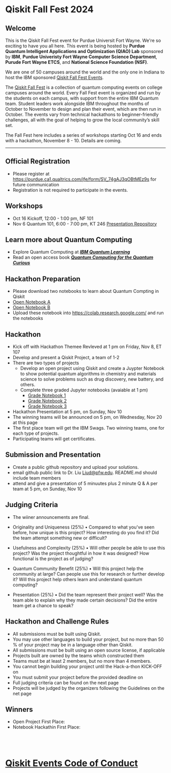 # Qiskit Fall Fest 2024

## Welcome
This is the Qiskit Fall Fest event for Purdue Universit Fort Wayne. We're so exciting to have you all here. This event is being hosted by **Purdue Quantum Intelligent Applications and Optimization (QIAO) Lab** sponsored by **IBM**, **Purdue Univeristy Fort Wayne Computer Science Department**, **Purude Fort Wayne ETCS**, and **National Science Foundation (NSF)**. 

We are one of 50 campuses around the world and the only one in Indiana to host the IBM sponsored [Qiskit Fall Fest Events](https://qiskit.org/events/fall-fest/).

The [Qiskit Fall Fest](https://medium.com/qiskit/introducing-the-qiskit-fall-fest-feb8456b557) is a collection of quantum computing events on college campuses around the world. Every Fall Fest event is organized and run by the students on each campus, with support from the entire IBM Quantum team. Student leaders work alongside IBM throughout the months of October to November to design and plan their event, which are then run in October. The events vary from technical hackathons to beginner-friendly challenges, all with the goal of helping to grow the local community’s skill set.

The Fall Fest here includes a series of workshops starting Oct 16 and ends with a hackathon, November 8 - 10. Details are coming.

--------------------------------
## Official Registration
- Please register at https://purdue.ca1.qualtrics.com/jfe/form/SV_74gAJ3qOBtMEz9s for future communication
- Registration is not required to participate in the events.

## Workshops
- Oct 16 Kickoff, 12:00 - 1:00 pm, NF 101
- Nov 6  Quantum 101, 6:00  - 7:00 pm, KT 246 [Presentation Repository](https://github.com/qiskit-community/qiskit-presentations/tree/master/2022-02-02_penn_state_workshop)

## Learn more about Quantum Computing
- Explore Quantum Computing at [***IBM Quantum Learning***](https://learning.quantum.ibm.com/)
- Read an open access book [***Quantum Computing for the Quantum Curious***](https://link.springer.com/book/10.1007/978-3-030-61601-4)
  
## Hackathon Preparation
- Please download two notebooks to learn about Quantum Compting in Qiskit
- [Open Notebook A](https://github.com/purduequaic/Qiskit-Fall-Fest-2024/blob/main/Open_Notebook_A-2.ipynb)
- [Open Notebook B](https://github.com/purduequaic/Qiskit-Fall-Fest-2024/blob/main/Open_Notebook_B-2.ipynb)
- Upload these notebook into https://colab.research.google.com/ and run the notebooks
## Hackathon
- Kick off with Hackathon Themee Revleved at 1 pm on Friday, Nov 8, ET 107
- Develop and present a Qiskit Project, a team of 1-2
- There are two types of projects
  - Develop an open project using Qiskit and create a Juypter Notebook to show potential quantum algorithms in chemistry and materials science to solve problems such as
    drug discovery, new battery, and others.
  - Complete three graded Jupyter notebooks (avaiable at 1 pm)
    - [Grade Notebook 1](https://github.com/purduequaic/Qiskit-Fall-Fest-2024/blob/main/QFF_Graded_Notebook_1.ipynb)
    - [Grade Notebook 2](https://github.com/purduequaic/Qiskit-Fall-Fest-2024/blob/main/QFF_Graded_Notebook_2.ipynb)
    - [Grade Notebook 3](https://github.com/purduequaic/Qiskit-Fall-Fest-2024/blob/main/QFF_Graded_Notebook_3.ipynb)
- Hackathon Presentation at 5 pm, on Sunday, Nov 10
- The winning teams will be announced on 5 pm, on Wednesday, Nov 20 at this page
- The first place team will get the IBM Swags. Two winning teams, one for each type of projects.
- Participating teams will get certificates.

## Submission and Presentation
- Create a public github repository and upload your solutions.
- email github public link to Dr. Liu Liud@pfw.edu. README.md should include team members
- attend and give a presentation of 5 minuutes plus 2 minute Q & A per team at 5 pm, on Sunday, Nov 10

## Judging Criteria 
- The wiiner announcements are final.
- Originality and Uniqueness (25%)
•	Compared to what you've seen before, how unique is this project? How interesting do you find it? Did the team attempt something new or difficult?

- Usefulness and Complexity (25%)
•	Will other people be able to use this project? Was the project thoughtful in how it was designed? How functional is the project as of judging?

- Quantum Community Benefit (25%)
•	Will this project help the community at large? Can people use this for research or further develop it? Will this project help others learn and understand quantum computing?

- Presentation (25%)
•	Did the team represent their project well? Was the team able to explain why they made certain decisions? Did the entire team get a chance to speak?

## Hackathon and Challenge Rules

-	All submissions must be built using Qiskit.
-	You may use other languages to build your project, but no more than 50 % of your project may be in a language other than Qiskit.
-	All submissions must be built using an open source license, if applicable
-	Projects built are owned by the teams which constructed them
-	Teams must be at least 2 members, but no more than 4 members.
-	You cannot begin building your project until the Hack-a-thon KICK-OFF on 
-	You must submit your project before the provided deadline on 
-	Full judging criteria can be found on the next page
-	Projects will be judged by the organizers following the Guidelines on the net page

## Winners
- Open Project First Place:
- Notebook Hackathin First Place:

     
   
<br><br>
# [Qiskit Events Code of Conduct](https://github.com/Qiskit/qiskit/blob/master/CODE_OF_CONDUCT.md)
